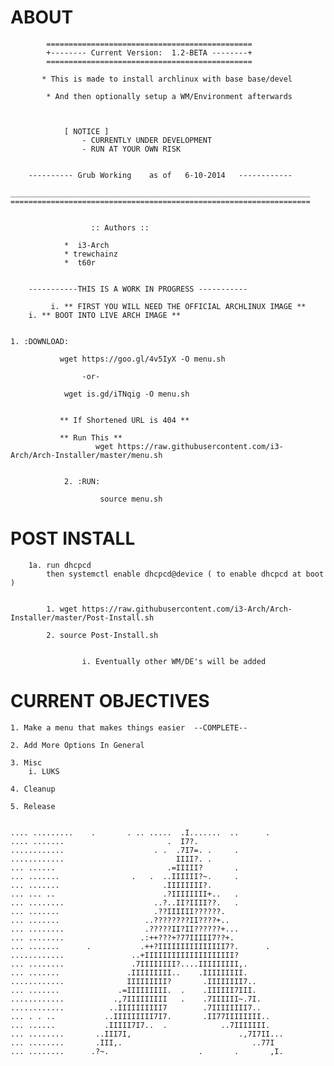 # ABOUT
	       	==============================================
	       	+-------- Current Version:  1.2-BETA --------+
	       	==============================================
	       	
	       * This is made to install archlinux with base base/devel
			
			* And then optionally setup a WM/Environment afterwards 
			
	       	
	       
				[ NOTICE ]
					- CURRENTLY UNDER DEVELOPMENT
					- RUN AT YOUR OWN RISK
		

		---------- Grub Working    as of   6-10-2014   ------------

	___________________________________________________________________
	===================================================================


		              :: Authors ::
			
			 	*  i3-Arch
			  	* trewchainz
			  	*  t60r
			
			
		-----------THIS IS A WORK IN PROGRESS -----------

             i. ** FIRST YOU WILL NEED THE OFFICIAL ARCHLINUX IMAGE **
	 	i. ** BOOT INTO LIVE ARCH IMAGE **
			  
			  
	1. :DOWNLOAD: 
		       
		       wget https://goo.gl/4v5IyX -O menu.sh
		       		
		       		-or-
	
		       	wget is.gd/iTNqig -O menu.sh
		       		
		       
		       ** If Shortened URL is 404 **
		       
		       ** Run This ** 
                       wget https://raw.githubusercontent.com/i3-Arch/Arch-Installer/master/menu.sh
           
               
                2. :RUN: 

                        source menu.sh


# POST INSTALL
		
		1a. run dhcpcd
			then systemctl enable dhcpcd@device ( to enable dhcpcd at boot )

		
			1. wget https://raw.githubusercontent.com/i3-Arch/Arch-Installer/master/Post-Install.sh
			
			2. source Post-Install.sh


					i. Eventually other WM/DE's will be added

		


# CURRENT OBJECTIVES
	
	1. Make a menu that makes things easier  --COMPLETE--

	2. Add More Options In General

	3. Misc
		i. LUKS

	4. Cleanup

	5. Release

	       
	.... .........    .       . .. .....  .I.......  ..      .                     
	.... .......                       .  I7?.                                     
	............                    . .  .7I7=. .     .                            
	............                         IIII?. .                                  
	... ......                         .=IIIII?       .                            
	... .......                .   .  ..IIIIII?~.     .                            
	... .......                       .IIIIIIII?.                                  
	... ... ..                        .?IIIIIIII+..   .                            
	... ........                    ..?..II?IIII??.   .                            
	... .......                     .??IIIIII??????.                               
	... .......                   ..????????II????+..                               
	... ........                  .?????II?II??????+...                            
	... ........                 .:++???+?77IIIII7??+.                             
	... .......      .           .++?IIIIIIIIIIIIIII7?.      .                     
	............               ..+IIIIIIIIIIIIIIIIIIII?                            
	... ........               .7IIIIIIII?....IIIIIIIII,.                          
	... .......               .IIIIIIIII..    .IIIIIIIII.                          
	............              IIIIIIIII?       .IIIIIIII7..                        
	... .......             .=IIIIIIIII.  .    .IIIIII7III.                        
	............           .,7IIIIIIIII   .    .7IIIIII~.7I.                       
	............          ..IIIIIIIIII7        .7IIIIIIII7..                       
	... . . ..           ..IIIIIIIII7I7.       .II77IIIIIIII..                     
	... ......           .IIIII7I7..  .            ..7IIIIIII.                     
	... ........       ..III7I,                        .,7I7II...                  
	... ........       .III,.                             ..77I                    
	... ........      .?~.                    .       .       ,I.  
